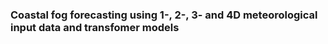 ### Coastal fog forecasting using 1-, 2-, 3- and 4D meteorological input data and transfomer models 
